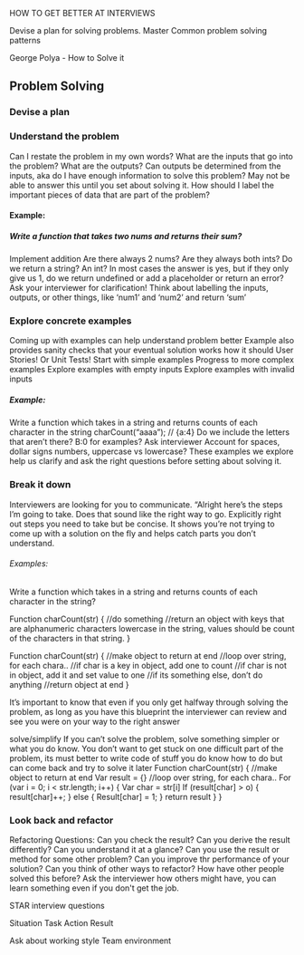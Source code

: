 HOW TO GET BETTER AT INTERVIEWS

Devise a plan for solving problems.
Master Common problem solving patterns

George Polya - How to Solve it

## Problem Solving
### Devise a plan
### Understand the problem
Can I restate the problem in my own words?
What are the inputs that go into the problem?
What are the outputs?
Can outputs be determined from the inputs, aka do I have enough information to solve this problem? May not be able to answer this until you set about solving it.
How should I label the important pieces of data that are part of the problem?

#### Example:
##### Write a function that takes two nums and returns their sum?
Implement addition
Are there always 2 nums? Are they always both ints?
Do we return a string? An int?
In most cases the answer is yes, but if they only give us 1, do we return undefined or add a placeholder or return an error? Ask your interviewer for clarification!
Think about labelling the inputs, outputs, or other things, like ‘num1’ and ‘num2’ and return ‘sum’

### Explore concrete examples
Coming up with examples can help understand problem better
Example also provides sanity checks that your eventual solution works how it should
User Stories! Or Unit Tests!
Start with simple examples
Progress to more complex examples
Explore examples with empty inputs
Explore examples with invalid inputs
##### Example:
Write a function which takes in a string and returns counts of each character in the string
charCount(“aaaa”); // {a:4}
Do we include the letters that aren’t there? B:0 for examples? Ask interviewer
Account for spaces, dollar signs numbers, uppercase vs lowercase?
These examples we explore help us clarify and ask the right questions before setting about solving it.


### Break it down
Interviewers are looking for you to communicate. “Alright here’s the steps I’m going to take. Does that sound like the right way to go. Explicitly right out steps you need to take but be concise. It shows you’re not trying to come up with a solution on the fly and helps catch parts you don’t understand.

###### Examples: 
Write a function which takes in a string and returns counts of each character in the string?

Function charCount(str) {
	//do something
	//return an object with keys that are alphanumeric characters lowercase in the string, values should be count of the characters in that string.
}

Function charCount(str) {
	//make object to return at end
	//loop over string, for each chara..
	//if char is a key in object, add one to count
	//if char is not in object, add it and set value to one
//if its something else, don’t do anything
	//return object at end
}

It’s important to know that even if you only get halfway through solving the problem, as long as you have this blueprint the interviewer can review and see you were on your way to the right answer

solve/simplify
If you can’t solve the problem, solve something simpler or what you do know. You don’t want to get stuck on one difficult part of the problem, its must better to write code of stuff you do know how to do but can come back and try to solve it later
Function charCount(str) {
	//make object to return at end
    Var result = {}
    //loop over string, for each chara..
    For (var i = 0; i < str.length; i++) {
    Var char = str[i]
        If (result[char] > o) {
        result[char]++;
        }
        else 
        { 
        Result[char] = 1;
        }
    return result
    }
}


### Look back and refactor
Refactoring Questions:
Can you check the result?
Can you derive the result differently?
Can you understand it at a glance?
Can you use the result or method for some other problem?
Can you improve thr performance of your solution?
Can you think of other ways to refactor?
How have other people solved this before?
    Ask the interviewer how others might have, you can learn something even if you don't get the job.

STAR interview questions

Situation
Task
Action
Result

Ask about working style
Team environment
